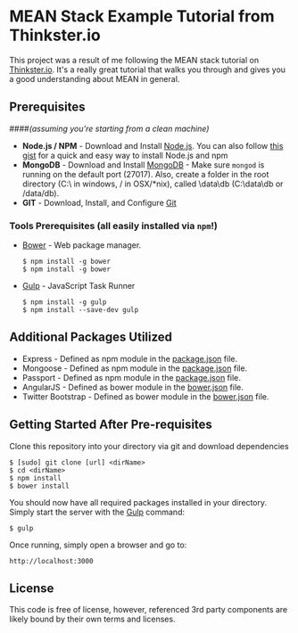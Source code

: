 # MEAN Stack Example Tutorial from Thinkster.io

This project was a result of me following the MEAN stack tutorial on [Thinkster.io](https://thinkster.io/mean-stack-tutorial/).  It's a really great tutorial that walks you through and gives you a good understanding about MEAN in general.

## Prerequisites
####*(assuming you're starting from a clean machine)*
* **Node.js / NPM** - Download and Install [Node.js](http://www.nodejs.org/download/). You can also follow [this gist](https://gist.github.com/isaacs/579814) for a quick and easy way to install Node.js and npm
* **MongoDB** - Download and Install [MongoDB](http://docs.mongodb.org/manual/installation/) - Make sure `mongod` is running on the default port (27017).  Also, create a folder in the root directory (C:\ in windows, / in OSX/*nix), called \data\db (C:\data\db or /data/db).
* **GIT** - Download, Install, and Configure [Git](https://help.github.com/articles/set-up-git)

### Tools Prerequisites (all easily installed via `npm`!)
* [Bower](http://bower.io/) - Web package manager.

    ```
    $ npm install -g bower
    $ npm install -g bower
    ```

* [Gulp](http://gulpjs.com/) - JavaScript Task Runner

    ```
    $ npm install -g gulp
    $ npm install --save-dev gulp
    ```

## Additional Packages Utilized
* Express - Defined as npm module in the [package.json](package.json) file.
* Mongoose - Defined as npm module in the [package.json](package.json) file.
* Passport - Defined as npm module in the [package.json](package.json) file.
* AngularJS - Defined as bower module in the [bower.json](bower.json) file.
* Twitter Bootstrap - Defined as bower module in the [bower.json](bower.json) file.

## Getting Started After Pre-requisites
  Clone this repository into your directory via git and download dependencies

    $ [sudo] git clone [url] <dirName>
    $ cd <dirName>
    $ npm install
    $ bower install

  You should now have all required packages installed in your directory.  Simply start the server with the [Gulp](http://gulpjs.com/) command:

    $ gulp

  Once running, simply open a browser and go to:

    http://localhost:3000

## License
This code is free of license, however, referenced 3rd party components are likely bound by their own terms and licenses.
